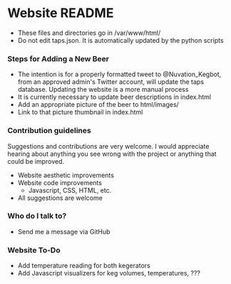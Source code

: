 # Website README #
* These files and directories go in /var/www/html/
* Do not edit taps.json. It is automatically updated by the python scripts

### Steps for Adding a New Beer ###
* The intention is for a properly formatted tweet to @Nuvation_Kegbot, from an approved admin's Twitter account, will update the taps database. Updating the website is a more manual process
* It is currently necessary to update beer descriptions in index.html
* Add an appropriate picture of the beer to html/images/
* Link to that picture thumbnail in index.html

### Contribution guidelines ###
Suggestions and contributions are very welcome.  I would appreciate hearing about anything you see wrong with the project or anything that could be improved.
* Website aesthetic improvements
* Website code improvements
  * Javascript, CSS, HTML, etc.
* All suggestions are welcome

### Who do I talk to? ###
* Send me a message via GitHub

### Website To-Do ###
* Add temperature reading for both kegerators
* Add Javascript visualizers for keg volumes, temperatures, ???
